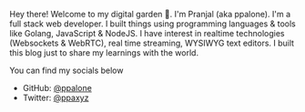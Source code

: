 Hey there! Welcome to my digital garden 🌱. I'm Pranjal (aka ppalone). I'm a full stack web developer. I built things using programming languages & tools like Golang, JavaScript & NodeJS. I have interest in realtime technologies (Websockets & WebRTC), real time streaming, WYSIWYG text editors. I built this blog just to share my learnings with the world.

You can find my socials below

- GitHub: [@ppalone](https://github.com/ppalone)
- Twitter: [@ppaxyz](https://twitter.com/@ppaxyz)